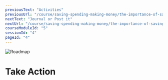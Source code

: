 ```yaml
---
previousText: "Activities"
previousUrl: "/course/saving-spending-making-money/the-importance-of-saving/activities"
nextText: "Journal or Post it"
nextUrl: "/course/saving-spending-making-money/the-importance-of-saving/journal-or-post-it"
courseModuleId: "5"
sessionId: "4"
pageId: "4"
---
```



![Roadmap](/assets/img/lets-talk-about-it.png)
# Take Action